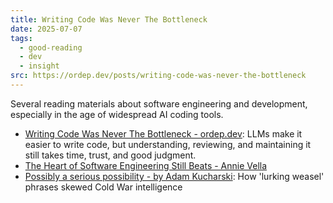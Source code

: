 ```yaml
---
title: Writing Code Was Never The Bottleneck
date: 2025-07-07
tags:
  - good-reading
  - dev
  - insight
src: https://ordep.dev/posts/writing-code-was-never-the-bottleneck
---
```


Several reading materials about software engineering and development, especially in the age of widespread AI coding tools.

- [Writing Code Was Never The Bottleneck - ordep.dev](https://ordep.dev/posts/writing-code-was-never-the-bottleneck): LLMs make it easier to write code, but understanding, reviewing, and maintaining it still takes time, trust, and good judgment.
- [The Heart of Software Engineering Still Beats - Annie Vella](https://annievella.com/posts/the-heart-of-software-engineering-still-beats/)
- [Possibly a serious possibility - by Adam Kucharski](https://kucharski.substack.com/p/possibly-a-serious-possibility): How 'lurking weasel' phrases skewed Cold War intelligence
<!-- [可能是一个严重的可能性](https://telegra.ph/zlrFIUfa7Sl-hNn1Hx3Wew-05-06) -->
